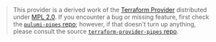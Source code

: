 > This provider is a derived work of the [Terraform Provider](https://github.com/terraform-providers/terraform-provider-pipes)
> distributed under [MPL 2.0](https://www.mozilla.org/en-US/MPL/2.0/). If you encounter a bug or missing feature,
> first check the [`pulumi-pipes` repo](/issues); however, if that doesn't turn up anything,
> please consult the source [`terraform-provider-pipes` repo](https://github.com/terraform-providers/terraform-provider-pipes/issues).
